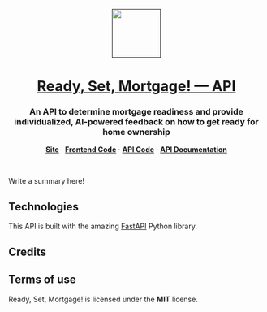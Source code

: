 <p align="center">
  <a href="">
    <img src="h" height="96">
    <h1 align="center">Ready, Set, Mortgage! — API</h1>
  </a>
</p>

<h3 align="center">
  An API to determine mortgage readiness and provide individualized, AI-powered feedback on how to get ready for home ownership
</h3>

<p align="center">
    <a href=""><strong>Site</strong></a>  ·
    <a href=""><strong>Frontend Code</strong></a>  ·
  <a href=""><strong>API Code</strong></a> ·
  <a href=""><strong>API Documentation</strong></a>
</p>
<br/>

Write a summary here!


## Technologies

This API is built with the amazing [FastAPI](https://fastapi.tiangolo.com/) Python library.


## Credits



## Terms of use

Ready, Set, Mortgage! is licensed under the **MIT** license.
